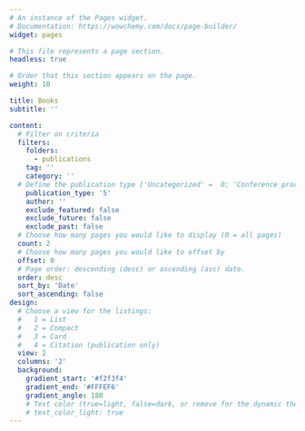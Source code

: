 ```yaml
---
# An instance of the Pages widget.
# Documentation: https://wowchemy.com/docs/page-builder/
widget: pages

# This file represents a page section.
headless: true

# Order that this section appears on the page.
weight: 10

title: Books
subtitle: ''

content:
  # Filter on criteria
  filters:
    folders:
      - publications
    tag: ''
    category: ''
  # Define the publication type ['Uncategorized' =  0; 'Conference proceedings' =  1; 'Journal' =  2; 'Work in progress' =  3; 'Technical report' =  4; 'Book' =  5; 'Book chapter' =  6; 'working paper' = 7; 'peer-reviewed' = 8]
    publication_type: '5'
    author: ''
    exclude_featured: false
    exclude_future: false
    exclude_past: false
  # Choose how many pages you would like to display (0 = all pages)
  count: 2
  # Choose how many pages you would like to offset by
  offset: 0
  # Page order: descending (desc) or ascending (asc) date.
  order: desc
  sort_by: 'Date'
  sort_ascending: false
design:
  # Choose a view for the listings:
  #   1 = List
  #   2 = Compact
  #   3 = Card
  #   4 = Citation (publication only)
  view: 2
  columns: '2'
  background:
    gradient_start: '#f2f3f4'
    gradient_end: '#FFFEF6'
    gradient_angle: 180
    # Text color (true=light, false=dark, or remove for the dynamic theme color).
    # text_color_light: true
---
```

